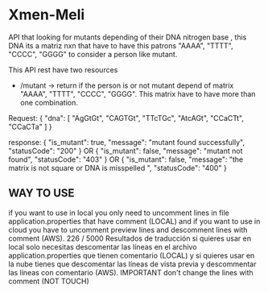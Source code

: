 # Xmen-Meli
API that looking for mutants depending of their DNA nitrogen base , this DNA its a matriz nxn that have to have this patrons "AAAA", "TTTT", "CCCC", "GGGG" to consider a person like mutant. 

This API rest have two resources
- /mutant -> return if the person is or not mutant depend of matrix "AAAA", "TTTT", "CCCC", "GGGG". This matrix have to have more than one combination. 

Request: 
{
    "dna": [
        "AgGtGt",
        "CAGTGt",
        "TTcTGc",
        "AtcAGt",
        "CCaCTt",
        "CCaCTa"
    ]
}

response: 
{
    "is_mutant": true,
    "message": "mutant found successfully",
    "statusCode": "200"
}
OR
{
    "is_mutant": false,
    "message": "mutant not found",
    "statusCode": "403"
}
OR
{
    "is_mutant": false,
    "message": "the matrix is not square or DNA is misspelled ",
    "statusCode": "400"
}

## WAY TO USE

if you want to use in local you only need to uncomment lines in file application.properties that have comment (LOCAL) and if you want to use in cloud you have to uncomment preview lines and descomment lines with comment (AWS).
226 / 5000
Resultados de traducción
si quieres usar en local solo necesitas descomentar las líneas en el archivo application.properties que tienen comentario (LOCAL) y si quieres usar en la nube tienes que descomentar las líneas de vista previa y descommentar las líneas con comentario (AWS). 
IMPORTANT don't change the lines with comment (NOT TOUCH)






